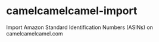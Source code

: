 # camelcamelcamel-import
Import Amazon Standard Identification Numbers (ASINs) on camelcamelcamel.com
